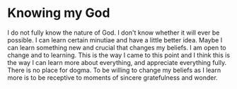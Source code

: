 # Knowing my God

I do not fully know the nature of God. I don't know whether it will ever be possible. I can learn certain minutiae and have a little better idea. Maybe I can learn something new and crucial that changes my beliefs. I am open to change and to learning. This is the way I came to this point and I think this is the way I can learn more about everything, and appreciate everything fully. There is no place for dogma. To be willing to change my beliefs as I learn more is to be receptive to moments of sincere gratefulness and wonder.

